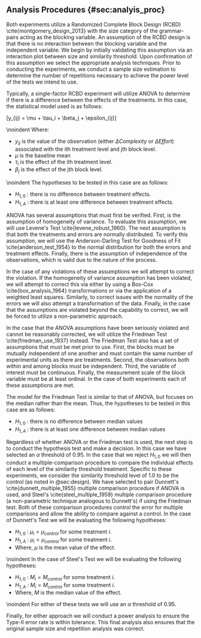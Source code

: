 ## Analysis Procedures {#sec:analyis_proc}

Both experiments utilize a Randomized Complete Block Design (RCBD) \cite{montgomery_design_2013} with the size category of the grammar-pairs acting as the blocking variable. An assumption of the RCBD design is that there is no interaction between the blocking variable and the independent variable. We begin by initially validating this assumption via an interaction plot between size and similarity threshold. Upon confirmation of this assumption we select the appropriate analysis techniques. Prior to conducting the experiments, we conduct a sample size estimation to determine the number of repetitions necessary to achieve the power level of the tests we intend to use.

Typically, a single-factor RCBD experiment will utilize ANOVA to determine if there is a difference between the effects of the treatments. In this case, the statistical model used is as follows:

\[y_{ij} = \mu + \tau_i + \beta_j + \epsilon_{ij}\]

\noindent Where:

* $y_{ij}$ is the value of the observation (either $\Delta Complexity$ or $\Delta Effort$) associated with the ith treatment level and jth block level.
* $\mu$ is the baseline mean
* $\tau_{i}$ is the effect of the ith treatment level.
* $\beta_{j}$ is the effect of the jth block level.

\noindent The hypotheses to be tested in this case are as follows:

* $H_{1,0}$ : there is no difference between treatment effects.
* $H_{1,A}$ : there is at least one difference between treatment effects.

ANOVA has several assumptions that must first be verified. First, is the assumption of homogeneity of variance. To evaluate this assumption, we will use Levene's Test \cite{levene_robust_1960}. The next assumption is that both the treatments and errors are normally distributed. To verify this assumption, we will use the Anderson-Darling Test for Goodness of Fit \cite{anderson_test_1954} to the normal distribution for both the errors and treatment effects. Finally, there is the assumption of independence of the observations, which is valid due to the nature of the process.

In the case of any violations of these assumptions we will attempt to correct the violation. If the homogeneity of variance assumption has been violated, we will attempt to correct this via either by using a Box-Cox \cite{box_analysis_1964} transformations or via the application of a weighted least squares. Similarly, to correct issues with the normality of the errors we will also attempt a transformation of the data. Finally, in the case that the assumptions are violated beyond the capability to correct, we will be forced to utilize a non-parametric approach.

In the case that the ANOVA assumptions have been seriously violated and cannot be reasonably corrected, we will utilize the Friedman Test \cite{friedman_use_1937} instead. The Friedman Test also has a set of assumptions that must be met prior to use. First, the blocks must be mutually independent of one another and must contain the same number of experimental units as there are treatments. Second, the observations both within and among blocks must be independent. Third, the variable of interest must be continuous. Finally, the measurement scale of the block variable must be at least ordinal. In the case of both experiments each of these assumptions are met.

The model for the Friedman Test is similar to that of ANOVA, but focuses on the median rather than the mean. Thus, the hypotheses to be tested in this case are as follows:

* $H_{1,0}$ : there is no difference between median values
* $H_{1,A}$ : there is at least one difference between median values

Regardless of whether ANOVA or the Friedman test is used, the next step is to conduct the hypothesis test and make a decision. In this case we have selected an $\alpha$ threshold of 0.95. In the case that we reject $H_{1,0}$ we will then conduct a multiple-comparison procedure to compare the individual effects of each level of the similarity threshold treatment. Specific to these experiments, we consider the similarity threshold level of 1.0 to be the control (as noted in @sec:design). We have selected to pair Dunnett's \cite{dunnett_multiple_1955} multiple comparison procedure if ANOVA is used, and Steel's \cite{steel_multiple_1959} multiple comparison procedure (a non-parametric technique analogous to Dunnett's) if using the Friedman test. Both of these comparison procedures control the error for multiple comparisons and allow the ability to compare against a control. In the case of Dunnett's Test we will be evaluating the following hypotheses:

* $H_{1,0}$ : $\mu_i = \mu_{control}$ for some treatment $i$.
* $H_{1,A}$ : $\mu_i < \mu_{control}$ for some treatment $i$.
* Where, $\mu$ is the mean value of the effect.

\noindent In the case of Steel's Test we will be evaluating the following hypotheses:

* $H_{1,0}$ : $M_i = M_{control}$ for some treatment $i$.
* $H_{1,A}$ : $M_i = M_{control}$ for some treatment $i$.
* Where, $M$ is the median value of the effect.

\noindent For either of these tests we will use an $\alpha$ threshold of 0.95.

Finally, for either approach we will conduct a power analysis to ensure the Type-II error rate is within tolerance. This final analysis also ensures that the original sample size and repetition analysis was correct.
